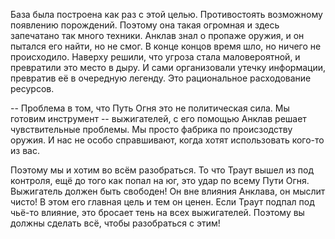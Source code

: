 База была построена как раз с этой целью. Противостоять возможному появлению
порождений. Поэтому она такая огромная и здесь запечатано так много техники.
Анклав знал о пропаже оружия, и он пытался его найти, но не смог.
В конце концов время шло, но ничего не происходило. Наверху решили, что
угроза стала маловероятной, и превратили это место в дыру. И сами организовали
утечку информации, превратив её в очередную легенду.
Это рациональное расходование ресурсов.

-- Проблема в том, что Путь Огня это не политическая сила. Мы готовим
инструмент -- выжигателей, с его помощью Анклав решает чувствительные проблемы.
Мы просто фабрика по происзодству оружия. И нас не особо справшивают, когда
хотят использовать кого-то из вас.

Поэтому мы и хотим во всём разобраться. То что Траут вышел из под контроля, ещё
до того как попал на юг, это удар по всему Пути Огня. Выжигатель должен быть
свободен! Он вне влияния Анклава, он мыслит чисто! В этом его главная цель
и тем он ценен. Если Траут подпал под чьё-то влияние, это бросает тень
на всех выжигателей. Поэтому вы должны сделать всё, чтобы разобраться с этим!

